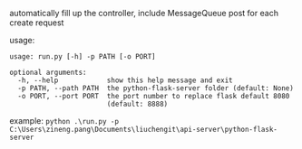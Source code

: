 automatically fill up the controller, include MessageQueue post for each create request

usage:
```
usage: run.py [-h] -p PATH [-o PORT]

optional arguments:
  -h, --help            show this help message and exit
  -p PATH, --path PATH  the python-flask-server folder (default: None)
  -o PORT, --port PORT  the port number to replace flask default 8080
                        (default: 8888)
```

example:
`python .\run.py -p C:\Users\zineng.pang\Documents\liuchengit\api-server\python-flask-server`

